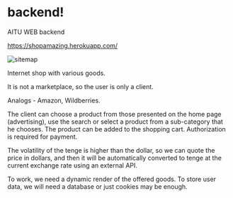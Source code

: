 # backend!
AITU WEB backend

https://shopamazing.herokuapp.com/

![sitemap](https://user-images.githubusercontent.com/72505048/164172069-9528537a-a4a3-47f6-ad62-20cc4a43749f.jpg)


Internet shop with various goods.

It is not a marketplace, so the user is only a client.

Analogs - Amazon, Wildberries.

The client can choose a product from those presented on the home page (advertising), use the search or select a product from a sub-category that he chooses.
The product can be added to the shopping cart. Authorization is required for payment.

The volatility of the tenge is higher than the dollar, so we can quote the price in dollars, and then it will be automatically converted to tenge 
at the current exchange rate using an external API.

To work, we need a dynamic render of the offered goods. To store user data, we will need a database or just cookies may be enough.
